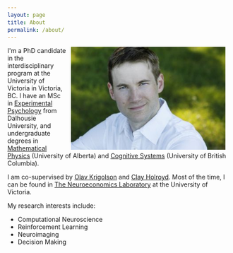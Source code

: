 ```yaml
---
layout: page
title: About
permalink: /about/
---
```

<img style="margin-left: 10px; margin-right: 10px; float: right;" src="/images/cameron.jpg" alt="cameron" width="350" height="233">

I'm a PhD candidate in the interdisciplinary program at the University of Victoria in Victoria, BC. I have an MSc in [Experimental Psychology](https://www.dal.ca/faculty/science/psychology_neuroscience.html) from Dalhousie University, and undergraduate degrees in [Mathematical Physics](https://www.ualberta.ca/physics/) (University of Alberta) and [Cognitive Systems](https://cogsys.ubc.ca/) (University of British Columbia).

I am co-supervised by [Olav Krigolson](http://www.olavkrigolson.com/) and [Clay Holroyd](https://www.uvic.ca/socialsciences/psychology/people/faculty-directory/holroydclay.php). Most of the time, I can be found in [The Neuroeconomics Laboratory](http://www.neuroeconlab.com/) at the University of Victoria.

My research interests include:
* Computational Neuroscience
* Reinforcement Learning
* Neuroimaging
* Decision Making
